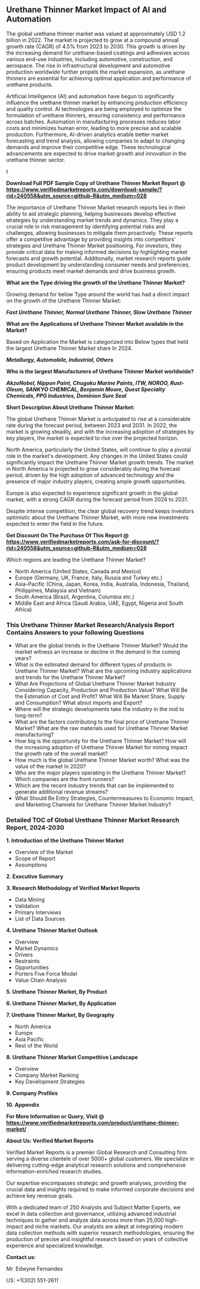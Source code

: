 <h2>Urethane Thinner Market Impact of AI and Automation</h2><p>The global urethane thinner market was valued at approximately USD 1.2 billion in 2022. The market is projected to grow at a compound annual growth rate (CAGR) of 4.5% from 2023 to 2030. This growth is driven by the increasing demand for urethane-based coatings and adhesives across various end-use industries, including automotive, construction, and aerospace. The rise in infrastructural development and automotive production worldwide further propels the market expansion, as urethane thinners are essential for achieving optimal application and performance of urethane products.</p><p>Artificial Intelligence (AI) and automation have begun to significantly influence the urethane thinner market by enhancing production efficiency and quality control. AI technologies are being employed to optimize the formulation of urethane thinners, ensuring consistency and performance across batches. Automation in manufacturing processes reduces labor costs and minimizes human error, leading to more precise and scalable production. Furthermore, AI-driven analytics enable better market forecasting and trend analysis, allowing companies to adapt to changing demands and improve their competitive edge. These technological advancements are expected to drive market growth and innovation in the urethane thinner sector.</p>t</p><p id="" class=""><strong>Download Full PDF Sample Copy of Urethane Thinner Market Report @ <a href="https://www.verifiedmarketreports.com/download-sample/?rid=240558&utm_source=github-R&utm_medium=028" target="_blank">https://www.verifiedmarketreports.com/download-sample/?rid=240558&utm_source=github-R&utm_medium=028</a></strong></p><p>The importance of&nbsp;Urethane Thinner Market research reports lies in their ability to aid strategic planning, helping businesses develop effective strategies by understanding market trends and dynamics. They play a crucial role in risk management by identifying potential risks and challenges, allowing businesses to mitigate them proactively. These reports offer a competitive advantage by providing insights into competitors' strategies and Urethane Thinner Market positioning. For investors, they provide critical data for making informed decisions by highlighting market forecasts and growth potential. Additionally, market research reports guide product development by understanding consumer needs and preferences, ensuring products meet market demands and drive business growth.</p><p><strong>What are the&nbsp;Type driving the growth of the Urethane Thinner Market?</strong></p><p id="" class="">Growing demand for below Type around the world has had a direct impact on the growth of the Urethane Thinner Market:</p><em><strong>Fast Urethane Thinner, Normal Urethane Thinner, Slow Urethane Thinner</strong></em></p><strong>What are the&nbsp;Applications&nbsp;of Urethane Thinner Market available in the Market?</strong></p><p id="" class="">Based on Application the Market is categorized into Below types that held the largest Urethane Thinner Market share In 2024.</p><em><strong>Metallurgy, Automobile, Industrial, Others</strong></em></p><strong>Who is the largest Manufacturers of Urethane Thinner Market worldwide?</strong></p><p><em><strong>AkzoNobel, Nippon Paint, Chugoku Marine Paints, ITW, NOROO, Rust-Oleum, SANKYO CHEMICAL, Benjamin Moore, Quest Specialty Chemicals, PPG Industries, Dominion Sure Seal</strong></em></p><p id="" class=""><strong>Short Description About Urethane Thinner Market:</strong></p><p>The global Urethane Thinner Market is anticipated to rise at a considerable rate during the forecast period, between 2023 and 2031. In 2022, the market is growing steadily, and with the increasing adoption of strategies by key players, the market is expected to rise over the projected horizon.</p><p>North America, particularly the United States, will continue to play a pivotal role in the market's development. Any changes in the United States could significantly impact the Urethane Thinner Market growth trends. The market in North America is projected to grow considerably during the forecast period, driven by the high adoption of advanced technology and the presence of major industry players, creating ample growth opportunities.</p><p>Europe is also expected to experience significant growth in the global market, with a strong CAGR during the forecast period from 2024 to 2031.</p><p>Despite intense competition, the clear global recovery trend keeps investors optimistic about the Urethane Thinner Market, with more new investments expected to enter the field in the future.</p><p id="" class=""><strong>Get Discount On The Purchase Of This Report @ <a href="https://www.verifiedmarketreports.com/ask-for-discount/?rid=240558&utm_source=github-R&utm_medium=028" target="_blank">https://www.verifiedmarketreports.com/ask-for-discount/?rid=240558&utm_source=github-R&utm_medium=028</a></strong></p>Which regions are leading the Urethane Thinner Market?</p><ul><li>North America (United States, Canada and Mexico)</li><li>Europe (Germany, UK, France, Italy, Russia and Turkey etc.)</li><li>Asia-Pacific (China, Japan, Korea, India, Australia, Indonesia, Thailand, Philippines, Malaysia and Vietnam)</li><li>South America (Brazil, Argentina, Columbia etc.)</li><li>Middle East and Africa (Saudi Arabia, UAE, Egypt, Nigeria and South Africa)</li></ul><h3 id="" class="">This Urethane Thinner Market Research/Analysis Report Contains Answers to your following Questions</h3><ul><li>What are the global trends in the Urethane Thinner Market? Would the market witness an increase or decline in the demand in the coming years?</li><li>What is the estimated demand for different types of products in Urethane Thinner Market? What are the upcoming industry applications and trends for the Urethane Thinner Market?</li><li>What Are Projections of Global Urethane Thinner Market Industry Considering Capacity, Production and Production Value? What Will Be the Estimation of Cost and Profit? What Will Be Market Share, Supply and Consumption? What about imports and Export?</li><li>Where will the strategic developments take the industry in the mid to long-term?</li><li>What are the factors contributing to the final price of Urethane Thinner Market? What are the raw materials used for Urethane Thinner Market manufacturing?</li><li>How big is the opportunity for the Urethane Thinner Market? How will the increasing adoption of Urethane Thinner Market for mining impact the growth rate of the overall market?</li><li>How much is the global Urethane Thinner Market worth? What was the value of the market In 2020?</li><li>Who are the major players operating in the Urethane Thinner Market? Which companies are the front runners?</li><li>Which are the recent industry trends that can be implemented to generate additional revenue streams?</li><li>What Should Be Entry Strategies, Countermeasures to Economic Impact, and Marketing Channels for Urethane Thinner Market Industry?</li></ul><h3 id="" class="">Detailed TOC of Global Urethane Thinner Market Research Report, 2024-2030</h3><p id="" class=""><strong>1. Introduction of the Urethane Thinner Market</strong></p><ul><li>Overview of the Market</li><li>Scope of Report</li><li>Assumptions</li></ul><p id="" class=""><strong>2. Executive Summary</strong></p><p id="" class=""><strong>3. Research Methodology of Verified Market Reports</strong></p><ul><li>Data Mining</li><li>Validation</li><li>Primary Interviews</li><li>List of Data Sources</li></ul><p id="" class=""><strong>4. Urethane Thinner Market Outlook</strong></p><ul><li>Overview</li><li>Market Dynamics</li><li>Drivers</li><li>Restraints</li><li>Opportunities</li><li>Porters Five Force Model</li><li>Value Chain Analysis</li></ul><p id="" class=""><strong>5. Urethane Thinner Market, By Product</strong></p><p id="" class=""><strong>6. Urethane Thinner Market, By Application</strong></p><p id="" class=""><strong>7. Urethane Thinner Market, By Geography</strong></p><ul><li>North America</li><li>Europe</li><li>Asia Pacific</li><li>Rest of the World</li></ul><p id="" class=""><strong>8. Urethane Thinner Market Competitive Landscape</strong></p><ul><li>Overview</li><li>Company Market Ranking</li><li>Key Development Strategies</li></ul><p id="" class=""><strong>9. Company Profiles</strong></p><p id="" class=""><strong>10. Appendix</strong></p><p id="" class=""><strong>For More Information or Query, Visit @ <a href="https://www.verifiedmarketreports.com/product/urethane-thinner-market/" target="_blank">https://www.verifiedmarketreports.com/product/urethane-thinner-market/</a></strong></p><p id="" class=""><strong>About Us: Verified Market Reports</strong></p><p id="" class="">Verified Market Reports is a premier Global Research and Consulting firm serving a diverse clientele of over 5000+ global customers. We specialize in delivering cutting-edge analytical research solutions and comprehensive information-enriched research studies.</p><p id="" class="">Our expertise encompasses strategic and growth analyses, providing the crucial data and insights required to make informed corporate decisions and achieve key revenue goals.</p><p id="" class="">With a dedicated team of 250 Analysts and Subject Matter Experts, we excel in data collection and governance, utilizing advanced industrial techniques to gather and analyze data across more than 25,000 high-impact and niche markets. Our analysts are adept at integrating modern data collection methods with superior research methodologies, ensuring the production of precise and insightful research based on years of collective experience and specialized knowledge.</p><p id="" class=""><strong>Contact us:</strong></p><p id="" class="">Mr. Edwyne Fernandes</p><p id="" class="">US: +1(302) 551-2611</p>